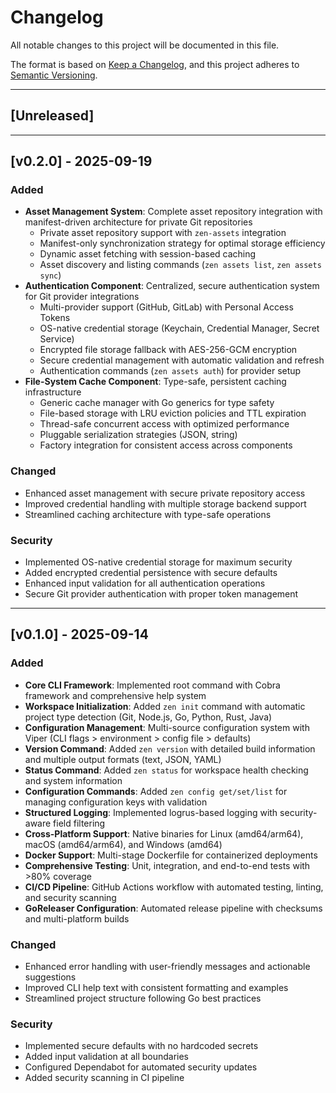 # Changelog

All notable changes to this project will be documented in this file.

The format is based on [Keep a Changelog](http://keepachangelog.com/), and this project adheres to [Semantic Versioning](http://semver.org/).

---

## [Unreleased]

---

## [v0.2.0] - 2025-09-19

### Added
- **Asset Management System**: Complete asset repository integration with manifest-driven architecture for private Git repositories
  - Private asset repository support with `zen-assets` integration
  - Manifest-only synchronization strategy for optimal storage efficiency
  - Dynamic asset fetching with session-based caching
  - Asset discovery and listing commands (`zen assets list`, `zen assets sync`)
- **Authentication Component**: Centralized, secure authentication system for Git provider integrations
  - Multi-provider support (GitHub, GitLab) with Personal Access Tokens
  - OS-native credential storage (Keychain, Credential Manager, Secret Service)
  - Encrypted file storage fallback with AES-256-GCM encryption
  - Secure credential management with automatic validation and refresh
  - Authentication commands (`zen assets auth`) for provider setup
- **File-System Cache Component**: Type-safe, persistent caching infrastructure
  - Generic cache manager with Go generics for type safety
  - File-based storage with LRU eviction policies and TTL expiration
  - Thread-safe concurrent access with optimized performance
  - Pluggable serialization strategies (JSON, string)
  - Factory integration for consistent access across components

### Changed
- Enhanced asset management with secure private repository access
- Improved credential handling with multiple storage backend support
- Streamlined caching architecture with type-safe operations

### Security
- Implemented OS-native credential storage for maximum security
- Added encrypted credential persistence with secure defaults
- Enhanced input validation for all authentication operations
- Secure Git provider authentication with proper token management

---

## [v0.1.0] - 2025-09-14

### Added
- **Core CLI Framework**: Implemented root command with Cobra framework and comprehensive help system
- **Workspace Initialization**: Added `zen init` command with automatic project type detection (Git, Node.js, Go, Python, Rust, Java)
- **Configuration Management**: Multi-source configuration system with Viper (CLI flags > environment > config file > defaults)
- **Version Command**: Added `zen version` with detailed build information and multiple output formats (text, JSON, YAML)
- **Status Command**: Added `zen status` for workspace health checking and system information
- **Configuration Commands**: Added `zen config get/set/list` for managing configuration keys with validation
- **Structured Logging**: Implemented logrus-based logging with security-aware field filtering
- **Cross-Platform Support**: Native binaries for Linux (amd64/arm64), macOS (amd64/arm64), and Windows (amd64)
- **Docker Support**: Multi-stage Dockerfile for containerized deployments
- **Comprehensive Testing**: Unit, integration, and end-to-end tests with >80% coverage
- **CI/CD Pipeline**: GitHub Actions workflow with automated testing, linting, and security scanning
- **GoReleaser Configuration**: Automated release pipeline with checksums and multi-platform builds

### Changed
- Enhanced error handling with user-friendly messages and actionable suggestions
- Improved CLI help text with consistent formatting and examples
- Streamlined project structure following Go best practices

### Security
- Implemented secure defaults with no hardcoded secrets
- Added input validation at all boundaries
- Configured Dependabot for automated security updates
- Added security scanning in CI pipeline
